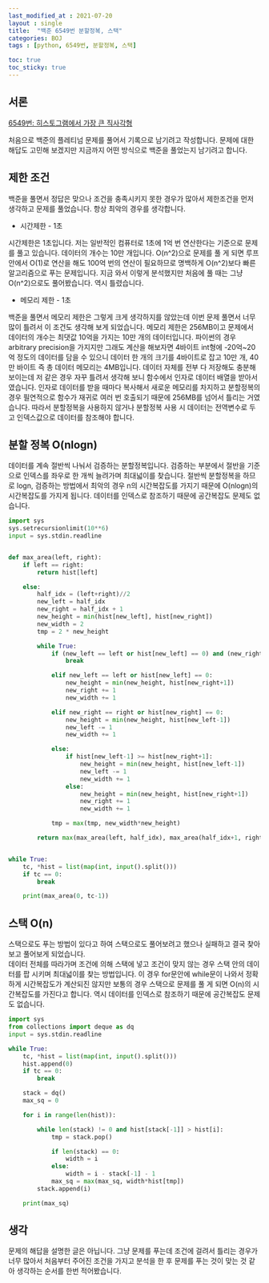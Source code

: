```yaml
---
last_modified_at : 2021-07-20
layout : single
title:  "백준 6549번 분할정복, 스택"
categories: BOJ
tags : [python, 6549번, 분할정복, 스택]

toc: true
toc_sticky: true
---
```

## 서론
<a href='https://www.acmicpc.net/problem/6549'>6549번: 히스토그램에서 가장 큰 직사각형</a>

처음으로 백준의 플레티넘 문제를 풀어서 기록으로 남기려고 작성합니다. 문제에 대한 해답도 고민해 보겠지만 지금까지 어떤 방식으로 백준을 풀었는지 남기려고 합니다.

## 제한 조건
백준을 풀면서 정답은 맞으나 조건을 충족시키지 못한 경우가 많아서 제한조건을 먼저 생각하고 문제를 풀었습니다. 항상 최악의 경우를 생각합니다.
<ul>
  <li>시간제한 - 1초</li>
</ul>
시간제한은 1초입니다. 저는 일반적인 컴퓨터로 1초에 1억 번 연산한다는 기준으로 문제를 풀고 있습니다. 데이터의 개수는 10만 개입니다. O(n^2)으로 문제를 풀 게 되면 루프 안에서 O(1)로 연산을 해도 100억 번의 연산이 필요하므로 명백하게 O(n^2)보다 빠른 알고리즘으로 푸는 문제입니다. 지금 와서 이렇게 분석했지만 처음에 풀 때는 그냥 O(n^2)으로도 풀어봤습니다. 역시 틀렸습니다.
<ul>
  <li>메모리 제한 - 1초</li>
</ul>
백준을 풀면서 메모리 제한은 그렇게 크게 생각하지를 않았는데 이번 문제 풀면서 너무 많이 틀려서 이 조건도 생각해 보게 되었습니다. 메모리 제한은 256MB이고 문제에서 데이터의 개수는 최댓값 10억을 가지는 10만 개의 데이터입니다. 파이썬의 경우 arbitrary precision을 가지지만 그래도 계산을 해보자면 4바이트 int형에 -20억~20억 정도의 데이터를 담을 수 있으니 데이터 한 개의 크기를 4바이트로 잡고 10만 개, 40만 바이트 즉 총 데이터 메모리는 4MB입니다.  
데이터 자체를 전부 다 저장해도 충분해 보이는데 저 같은 경우 자꾸 틀려서 생각해 보니 함수에서 인자로 데이터 배열을 받아서였습니다. 인자로 데이터를 받을 때마다 복사해서 새로운 메모리를 차지하고 분할정복의 경우 필연적으로 함수가 재귀로 여러 번 호출되기 때문에 256MB를 넘어서 틀리는 거였습니다. 따라서 분할정복을 사용하지 않거나 분할정복 사용 시 데이터는 전역변수로 두고 인덱스값으로 데이터를 참조해야 합니다.

## 분할 정복 O(nlogn)
데이터를 계속 절반씩 나눠서 검증하는 분할정복입니다. 검증하는 부분에서 절반을 기준으로 인덱스를 좌우로 한 개씩 늘려가며 최대넓이를 찾습니다. 절반씩 분할정복을 하므로 logn, 검증하는 방법에서 최악의 경우 n의 시간복잡도를 가지기 때문에 O(nlogn)의 시간복잡도를 가지게 됩니다. 데이터를 인덱스로 참조하기 때문에 공간복잡도 문제도 없습니다.
```python
import sys
sys.setrecursionlimit(10**6)
input = sys.stdin.readline


def max_area(left, right):
    if left == right:
        return hist[left]

    else:
        half_idx = (left+right)//2
        new_left = half_idx
        new_right = half_idx + 1
        new_height = min(hist[new_left], hist[new_right])
        new_width = 2
        tmp = 2 * new_height

        while True:
            if (new_left == left or hist[new_left] == 0) and (new_right == right or hist[new_right] == 0):
                break

            elif new_left == left or hist[new_left] == 0:
                new_height = min(new_height, hist[new_right+1])
                new_right += 1
                new_width += 1

            elif new_right == right or hist[new_right] == 0:
                new_height = min(new_height, hist[new_left-1])
                new_left -= 1
                new_width += 1

            else:
                if hist[new_left-1] >= hist[new_right+1]:
                    new_height = min(new_height, hist[new_left-1])
                    new_left -= 1
                    new_width += 1
                else:
                    new_height = min(new_height, hist[new_right+1])
                    new_right += 1
                    new_width += 1

            tmp = max(tmp, new_width*new_height)

        return max(max_area(left, half_idx), max_area(half_idx+1, right), tmp)


while True:
    tc, *hist = list(map(int, input().split()))
    if tc == 0:
        break

    print(max_area(0, tc-1))
```

## 스택 O(n)
스택으로도 푸는 방법이 있다고 하여 스택으로도 풀어보려고 했으나 실패하고 결국 찾아보고 풀어보게 되었습니다.  
데이터 전체를 따라가며 조건에 의해 스택에 넣고 조건이 맞지 않는 경우 스택 안의 데이터를 팝 시키며 최대넓이를 찾는 방법입니다. 이 경우 for문안에 while문이 나와서 정확하게 시간복잡도가 계산되진 않지만 보통의 경우 스택으로 문제를 풀 게 되면 O(n)의 시간복잡도를 가진다고 합니다. 역시 데이터를 인덱스로 참조하기 때문에 공간복잡도 문제도 없습니다.
```python
import sys
from collections import deque as dq
input = sys.stdin.readline

while True:
    tc, *hist = list(map(int, input().split()))
    hist.append(0)
    if tc == 0:
        break

    stack = dq()
    max_sq = 0

    for i in range(len(hist)):

        while len(stack) != 0 and hist[stack[-1]] > hist[i]:
            tmp = stack.pop()

            if len(stack) == 0:
                width = i
            else:
                width = i - stack[-1] - 1
            max_sq = max(max_sq, width*hist[tmp])
        stack.append(i)

    print(max_sq)
```

## 생각
문제의 해답을 설명한 글은 아닙니다. 그냥 문제를 푸는데 조건에 걸려서 틀리는 경우가 너무 많아서 처음부터 주어진 조건을 가지고 분석을 한 후 문제를 푸는 것이 맞는 것 같아 생각하는 순서를 한번 적어봤습니다.
